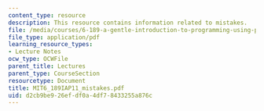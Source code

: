 ```yaml
---
content_type: resource
description: This resource contains information related to mistakes.
file: /media/courses/6-189-a-gentle-introduction-to-programming-using-python-january-iap-2011/d2cb9be926efdf0a4df78433255a876c_MIT6_189IAP11_mistakes.pdf
file_type: application/pdf
learning_resource_types:
- Lecture Notes
ocw_type: OCWFile
parent_title: Lectures
parent_type: CourseSection
resourcetype: Document
title: MIT6_189IAP11_mistakes.pdf
uid: d2cb9be9-26ef-df0a-4df7-8433255a876c
---
```

